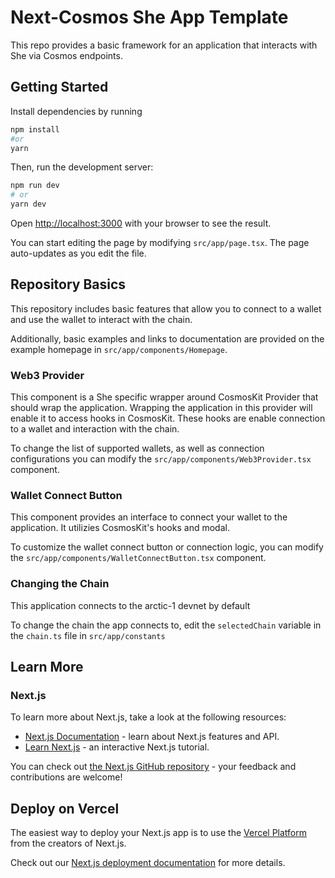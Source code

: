 # Next-Cosmos She App Template

This repo provides a basic framework for an application that interacts with She via Cosmos endpoints.

## Getting Started

Install dependencies by running
```bash
npm install
#or
yarn
```

Then, run the development server:

```bash
npm run dev
# or
yarn dev
```

Open [http://localhost:3000](http://localhost:3000) with your browser to see the result.

You can start editing the page by modifying `src/app/page.tsx`. The page auto-updates as you edit the file.

## Repository Basics
This repository includes basic features that allow you to connect to a wallet and use the wallet to interact with the chain.

Additionally, basic examples and links to documentation are provided on the example homepage in `src/app/components/Homepage`.

### Web3 Provider
This component is a She specific wrapper around CosmosKit Provider that should wrap the application. Wrapping the application in this provider will enable it to access hooks in CosmosKit. These hooks are enable connection to a wallet and interaction with the chain.

To change the list of supported wallets, as well as connection configurations you can modify the `src/app/components/Web3Provider.tsx` component.

### Wallet Connect Button
This component provides an interface to connect your wallet to the application. It utilizies CosmosKit's hooks and modal.

To customize the wallet connect button or connection logic, you can modify the `src/app/components/WalletConnectButton.tsx` component.

### Changing the Chain
This application connects to the arctic-1 devnet by default

To change the chain the app connects to, edit the `selectedChain` variable in the `chain.ts` file in `src/app/constants`

## Learn More

### Next.js
To learn more about Next.js, take a look at the following resources:

- [Next.js Documentation](https://nextjs.org/docs) - learn about Next.js features and API.
- [Learn Next.js](https://nextjs.org/learn) - an interactive Next.js tutorial.

You can check out [the Next.js GitHub repository](https://github.com/vercel/next.js/) - your feedback and contributions are welcome!

## Deploy on Vercel

The easiest way to deploy your Next.js app is to use the [Vercel Platform](https://vercel.com/new?utm_medium=default-template&filter=next.js&utm_source=create-next-app&utm_campaign=create-next-app-readme) from the creators of Next.js.

Check out our [Next.js deployment documentation](https://nextjs.org/docs/deployment) for more details.
